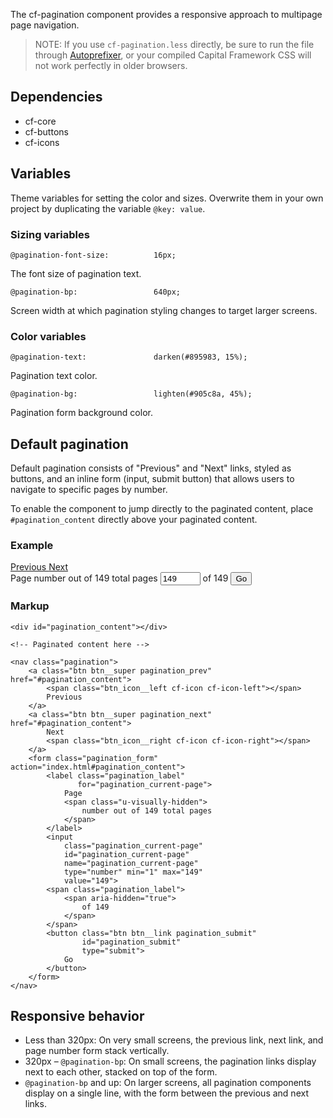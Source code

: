 The cf-pagination component provides a responsive approach to multipage page navigation.

> NOTE: If you use `cf-pagination.less` directly,
  be sure to run the file through
  [Autoprefixer](https://github.com/postcss/autoprefixer),
  or your compiled Capital Framework CSS will
  not work perfectly in older browsers.

## Dependencies
- cf-core
- cf-buttons
- cf-icons


## Variables

Theme variables for setting the color and sizes. Overwrite them in your own project by duplicating the variable `@key: value`.

### Sizing variables

```
@pagination-font-size:          16px;
```
The font size of pagination text.

```
@pagination-bp:                 640px;
```
Screen width at which pagination styling changes to target larger screens.


### Color variables

```
@pagination-text:               darken(#895983, 15%);
```
Pagination text color.


```
@pagination-bg:                 lighten(#905c8a, 45%);
```
Pagination form background color.


## Default pagination

Default pagination consists of "Previous" and "Next" links, styled as buttons, and an inline form (input, submit button) that allows users to navigate to specific pages by number.

To enable the component to jump directly to the paginated content, place `#pagination_content` directly above your paginated content.

### Example
<div id="pagination_content"></div>

<!-- Paginated content here -->

<nav class="pagination">
    <a class="btn btn__super pagination_prev" href="#pagination_content">
        <span class="btn_icon__left cf-icon cf-icon-left"></span>
        Previous
    </a>
    <a class="btn btn__super pagination_next" href="#pagination_content">
        Next
        <span class="btn_icon__right cf-icon cf-icon-right"></span>
    </a>
    <form class="pagination_form" action="index.html#pagination_content">
        <label class="pagination_label"
               for="pagination_current-page">
            Page
            <span class="u-visually-hidden">
                number out of 149 total pages
            </span>
        </label>
        <input
            class="pagination_current-page"
            id="pagination_current-page"
            name="pagination_current-page"
            type="number" min="1" max="149"
            value="149">
        <span class="pagination_label">
            <span aria-hidden="true">
                of 149
            </span>
        </span>
        <button class="btn btn__link pagination_submit"
                id="pagination_submit"
                type="submit">
            Go
        </button>
    </form>
</nav>

### Markup

```
<div id="pagination_content"></div>

<!-- Paginated content here -->

<nav class="pagination">
    <a class="btn btn__super pagination_prev" href="#pagination_content">
        <span class="btn_icon__left cf-icon cf-icon-left"></span>
        Previous
    </a>
    <a class="btn btn__super pagination_next" href="#pagination_content">
        Next
        <span class="btn_icon__right cf-icon cf-icon-right"></span>
    </a>
    <form class="pagination_form" action="index.html#pagination_content">
        <label class="pagination_label"
               for="pagination_current-page">
            Page
            <span class="u-visually-hidden">
                number out of 149 total pages
            </span>
        </label>
        <input
            class="pagination_current-page"
            id="pagination_current-page"
            name="pagination_current-page"
            type="number" min="1" max="149"
            value="149">
        <span class="pagination_label">
            <span aria-hidden="true">
                of 149
            </span>
        </span>
        <button class="btn btn__link pagination_submit"
                id="pagination_submit"
                type="submit">
            Go
        </button>
    </form>
</nav>
```

## Responsive behavior

- Less than 320px: On very small screens, the previous link, next link, and page number form stack vertically.
- 320px – `@pagination-bp`: On small screens, the pagination links display next to each other, stacked on top of the form.
- `@pagination-bp` and up: On larger screens, all pagination components display on a single line, with the form between the previous and next links.
